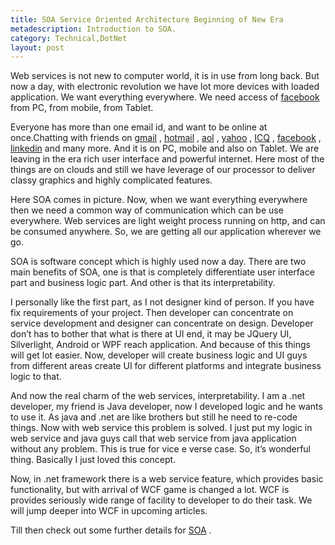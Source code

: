```yaml
---
title: SOA Service Oriented Architecture Beginning of New Era 
metadescription: Introduction to SOA. 
category: Technical,DotNet
layout: post
---
```

Web services is not new to computer world, it is in use from long back. But now a day, with electronic revolution we have lot more devices with loaded application. We want everything everywhere. We need access of [facebook][1] from PC, from mobile, from Tablet.

Everyone has more than one email id, and want to be online at once.Chatting with friends on [gmail][2] , [hotmail][3] , [aol][4] , [yahoo][5] , [ICQ][6] , [facebook][1] , [linkedin][7] and many more. And it is on PC, mobile and also on Tablet. We are leaving in the era rich user interface and powerful internet. Here most of the things are on clouds and still we have leverage of our processor to deliver classy graphics and highly complicated features.

Here SOA comes in picture. Now, when we want everything everywhere then we need a common way of communication which can be use everywhere. Web services are light weight process running on http, and can be consumed anywhere. So, we are getting all our application wherever we go.
<!--excerpt-->
SOA is software concept which is highly used now a day. There are two main benefits of SOA, one is that is completely differentiate user interface part and business logic part. And other is that its interpretability.

I personally like the first part, as I not designer kind of person. If you have fix requirements of your project. Then developer can concentrate on service development and designer can concentrate on design. Developer don’t has to bother that what is there at UI end, it may be JQuery UI, Silverlight, Android or WPF reach application. And because of this things will get lot easier. Now, developer will create business logic and UI guys from different areas create UI for different platforms and integrate business logic to that.

And now the real charm of the web services, interpretability. I am a .net developer, my friend is Java developer, now I developed logic and he wants to use it. As java and .net are like brothers but still he need to re-code things. Now with web service this problem is solved. I just put my logic in web service and java guys call that web service from java application without any problem. This is true for vice e verse case. So, it’s wonderful thing. Basically I just loved this concept.

Now, in .net framework there is a web service feature, which provides basic functionality, but with arrival of WCF game is changed a lot. WCF is provides seriously wide range of facility to developer to do their task. We will jump deeper into WCF in upcoming articles.

Till then check out some further details for [SOA][8] .

 [1]: http://facebook.com/
 [2]: http://gmail.com/
 [3]: http://hotmail.com/
 [4]: http://aol.com/
 [5]: http://yahoo.com/
 [6]: http://icq.com/
 [7]: http://www.linkedin.com/
 [8]: http://en.wikipedia.org/wiki/Service-oriented_architecture